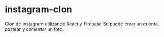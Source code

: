 # instagram-clon
Clon de instagram utilizando React y Firebase
Se puede crear un cuenta, postear  y comentar un foto.
